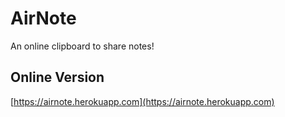 # AirNote

An online clipboard to share notes!

## Online Version

[https://airnote.herokuapp.com](https://airnote.herokuapp.com)
